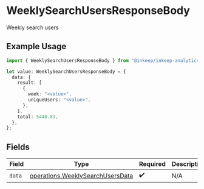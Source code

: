 # WeeklySearchUsersResponseBody

Weekly search users

## Example Usage

```typescript
import { WeeklySearchUsersResponseBody } from "@inkeep/inkeep-analytics/models/operations";

let value: WeeklySearchUsersResponseBody = {
  data: {
    result: [
      {
        week: "<value>",
        uniqueUsers: "<value>",
      },
    ],
    total: 5448.83,
  },
};
```

## Fields

| Field                                                                                | Type                                                                                 | Required                                                                             | Description                                                                          |
| ------------------------------------------------------------------------------------ | ------------------------------------------------------------------------------------ | ------------------------------------------------------------------------------------ | ------------------------------------------------------------------------------------ |
| `data`                                                                               | [operations.WeeklySearchUsersData](../../models/operations/weeklysearchusersdata.md) | :heavy_check_mark:                                                                   | N/A                                                                                  |
